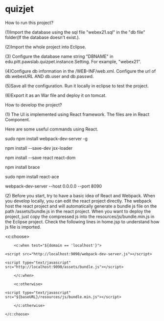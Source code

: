 # quizjet
How to run this project?

(1)Import the database using the sql file "webex21.sql" in the "db file" folder(If the database doesn't exist.).

(2)Import the whole project into Eclipse. 

(3) Configure the database name string "DBNAME" in edu.pitt.pawslab.quizpet.instance.Setting. For example,
"webex21".

(4)Configure db information in the /WEB-INF/web.xml. Configure the url of db.webexURL AND db.user and db.passwd.

(5)Save all the configuration. Run it locally in eclipse to test the project.

(6)Export it as an War file and deploy it on tomcat.




How to develop the project?

(1) The UI is implemented using React framework.
The files are in React Component.

Here are some useful commands using React.

sudo npm install webpack-dev-server -g

npm install --save-dev jsx-loader

npm install --save react react-dom

npm install brace

sudo npm install react-ace

webpack-dev-server --host 0.0.0.0 --port 8090

(2)
Before you start, try to have a basic idea of React and Webpack. When you develop locally, you can edit the react project directly. The webpack host the react project and will automatically generate a bundle js file on the path /assets/bundle.js in the react project. When you want to deploy the project, just copy the compressed js into the resources/js/bundle.min.js in the Eclipse project.
Check the following lines in home.jsp to understand how js file is imported.

<c:choose>

		<c:when test="${domain == 'localhost'}">

	<script src="http://localhost:9090/webpack-dev-server.js"></script>

    <script type="text/javascript" src="http://localhost:9090/assets/bundle.js"></script>

    	</c:when>

    	<c:otherwise>

    <script type="text/javascript" src="${baseURL}/resources/js/bundle.min.js"></script>

    	</c:otherwise>

	</c:choose>
	




	
